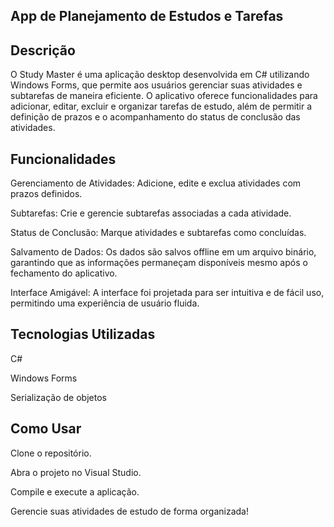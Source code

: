 <!-- Bem-vindo 🚀 -->

## App de Planejamento de Estudos e Tarefas

## Descrição

O Study Master é uma aplicação desktop desenvolvida em C# utilizando Windows Forms, que permite aos usuários gerenciar suas atividades e subtarefas de maneira eficiente. O aplicativo oferece funcionalidades para adicionar, editar, excluir e organizar tarefas de estudo, além de permitir a definição de prazos e o acompanhamento do status de conclusão das atividades.

## Funcionalidades

Gerenciamento de Atividades: Adicione, edite e exclua atividades com prazos definidos.

Subtarefas: Crie e gerencie subtarefas associadas a cada atividade.

Status de Conclusão: Marque atividades e subtarefas como concluídas.

Salvamento de Dados: Os dados são salvos offline em um arquivo binário, garantindo que as informações permaneçam disponíveis mesmo após o fechamento do aplicativo.

Interface Amigável: A interface foi projetada para ser intuitiva e de fácil uso, permitindo uma experiência de usuário fluida.

## Tecnologias Utilizadas

C#

Windows Forms

Serialização de objetos

## Como Usar

Clone o repositório.

Abra o projeto no Visual Studio.

Compile e execute a aplicação.

Gerencie suas atividades de estudo de forma organizada!

